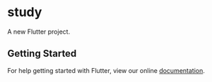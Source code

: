 # study

A new Flutter project.

## Getting Started

For help getting started with Flutter, view our online
[documentation](https://flutter.io/).
